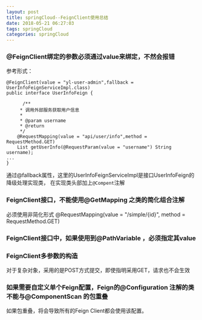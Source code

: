 ```yaml
---
layout: post
title: springCloud--FeignClient使用总结
date: 2018-05-21 06:27:03
tags: springCloud
categories: springCloud
---
```



### @FeignClient绑定的参数必须通过value来绑定，不然会报错

参考形式：

```
@FeignClient(value = "yl-user-admin",fallback = UserInfoFeignServiceImpl.class)
public interface UserInfoFeign {

      /**
     * 调用外部服务获取用户信息
     *
     * @param username
     * @return
     */
    @RequestMapping(value = "api/user/info",method = RequestMethod.GET)
    List getUserInfo(@RequestParam(value = "username") String username);
...
}
```

通过@fallback属性，这里的UserInfoFeignServiceImpl是接口UserInfoFeign的降级处理实现类，
在实现类头部加上`@Compent`注解


### FeignClient接口，不能使用@GetMapping 之类的简化组合注解
必须使用非简化形式 @RequestMapping(value = "/simple/{id}", method = RequestMethod.GET)

### FeignClient接口中，如果使用到@PathVariable ，必须指定其value


### FeignClient多参数的构造
对于复杂对象，采用的是POST方式提交，即使指明采用GET，请求也不会生效


### 如果需要自定义单个Feign配置，Feign的@Configuration 注解的类不能与@ComponentScan 的包重叠

如果包重叠，将会导致所有的Feign Client都会使用该配置。